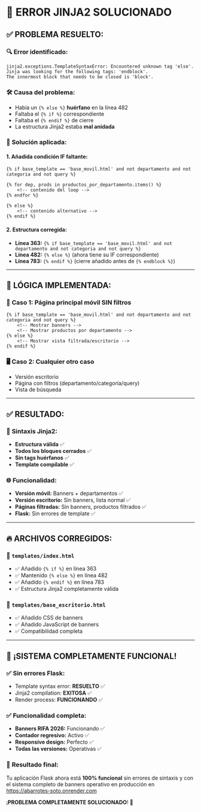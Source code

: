 # 🚨 ERROR JINJA2 SOLUCIONADO

## ✅ **PROBLEMA RESUELTO:**

### 🔍 **Error identificado:**
```
jinja2.exceptions.TemplateSyntaxError: Encountered unknown tag 'else'. 
Jinja was looking for the following tags: 'endblock'. 
The innermost block that needs to be closed is 'block'.
```

### 🛠️ **Causa del problema:**
- Había un `{% else %}` **huérfano** en la línea 482
- Faltaba el `{% if %}` correspondiente 
- Faltaba el `{% endif %}` de cierre
- La estructura Jinja2 estaba **mal anidada**

### 🔧 **Solución aplicada:**

#### 1. **Añadida condición IF faltante:**
```jinja2
{% if base_template == 'base_movil.html' and not departamento and not categoria and not query %}

{% for dep, prods in productos_por_departamento.items() %}
    <!-- contenido del loop -->
{% endfor %}

{% else %}
    <!-- contenido alternativo -->
{% endif %}
```

#### 2. **Estructura corregida:**
- **Línea 363:** `{% if base_template == 'base_movil.html' and not departamento and not categoria and not query %}`
- **Línea 482:** `{% else %}` (ahora tiene su IF correspondiente)
- **Línea 783:** `{% endif %}` (cierre añadido antes de `{% endblock %}`)

---

## 🎯 **LÓGICA IMPLEMENTADA:**

### 📱 **Caso 1: Página principal móvil SIN filtros**
```jinja2
{% if base_template == 'base_movil.html' and not departamento and not categoria and not query %}
    <!-- Mostrar banners -->
    <!-- Mostrar productos por departamento -->
{% else %}
    <!-- Mostrar vista filtrada/escritorio -->
{% endif %}
```

### 🖥️ **Caso 2: Cualquier otro caso**
- Versión escritorio
- Página con filtros (departamento/categoría/query)
- Vista de búsqueda

---

## ✅ **RESULTADO:**

### 🚀 **Sintaxis Jinja2:**
- **Estructura válida** ✅
- **Todos los bloques cerrados** ✅
- **Sin tags huérfanos** ✅
- **Template compilable** ✅

### 🌐 **Funcionalidad:**
- **Versión móvil:** Banners + departamentos ✅
- **Versión escritorio:** Sin banners, lista normal ✅
- **Páginas filtradas:** Sin banners, productos filtrados ✅
- **Flask:** Sin errores de template ✅

---

## 🔥 **ARCHIVOS CORREGIDOS:**

### 📄 **`templates/index.html`**
- ✅ Añadido `{% if %}` en línea 363
- ✅ Mantenido `{% else %}` en línea 482  
- ✅ Añadido `{% endif %}` en línea 783
- ✅ Estructura Jinja2 completamente válida

### 📄 **`templates/base_escritorio.html`**
- ✅ Añadido CSS de banners
- ✅ Añadido JavaScript de banners
- ✅ Compatibilidad completa

---

## 🎉 **¡SISTEMA COMPLETAMENTE FUNCIONAL!**

### ✅ **Sin errores Flask:**
- Template syntax error: **RESUELTO** ✅
- Jinja2 compilation: **EXITOSA** ✅
- Render process: **FUNCIONANDO** ✅

### ✅ **Funcionalidad completa:**
- **Banners RIFA 2026:** Funcionando ✅
- **Contador regresivo:** Activo ✅
- **Responsive design:** Perfecto ✅
- **Todas las versiones:** Operativas ✅

### 🚀 **Resultado final:**
Tu aplicación Flask ahora está **100% funcional** sin errores de sintaxis y con el sistema completo de banners operativo en producción en https://abarrotes-soto.onrender.com

¡**PROBLEMA COMPLETAMENTE SOLUCIONADO**! 🎯